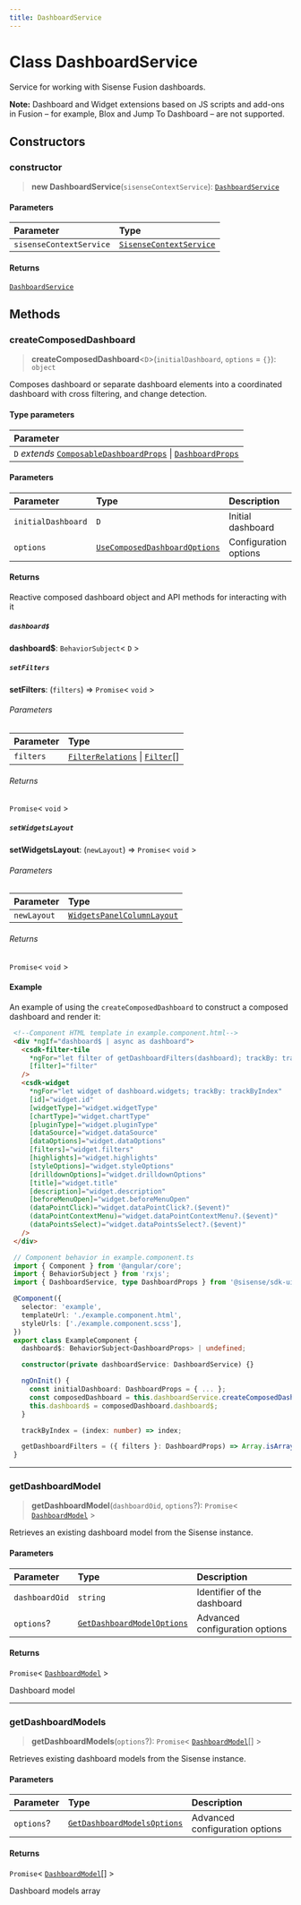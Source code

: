 ```yaml
---
title: DashboardService
---
```


# Class DashboardService <Badge type="fusionEmbed" text="Fusion Embed" />

Service for working with Sisense Fusion dashboards.

**Note:** Dashboard and Widget extensions based on JS scripts and add-ons in Fusion – for example, Blox and Jump To Dashboard – are not supported.

## Constructors

### constructor

> **new DashboardService**(`sisenseContextService`): [`DashboardService`](class.DashboardService.md)

#### Parameters

| Parameter | Type |
| :------ | :------ |
| `sisenseContextService` | [`SisenseContextService`](../contexts/class.SisenseContextService.md) |

#### Returns

[`DashboardService`](class.DashboardService.md)

## Methods

### createComposedDashboard

> **createComposedDashboard**<`D`>(`initialDashboard`, `options` = `{}`): `object`

Сomposes dashboard or separate dashboard elements into a coordinated dashboard
with cross filtering, and change detection.

#### Type parameters

| Parameter |
| :------ |
| `D` *extends* [`ComposableDashboardProps`](../interfaces/interface.ComposableDashboardProps.md) \| [`DashboardProps`](../interfaces/interface.DashboardProps.md) |

#### Parameters

| Parameter | Type | Description |
| :------ | :------ | :------ |
| `initialDashboard` | `D` | Initial dashboard |
| `options` | [`UseComposedDashboardOptions`](../../sdk-ui/type-aliases/type-alias.UseComposedDashboardOptions.md) | Configuration options |

#### Returns

Reactive composed dashboard object and API methods for interacting with it

##### `dashboard$`

**dashboard$**: `BehaviorSubject`\< `D` \>

##### `setFilters`

**setFilters**: (`filters`) => `Promise`\< `void` \>

###### Parameters

| Parameter | Type |
| :------ | :------ |
| `filters` | [`FilterRelations`](../../sdk-data/interfaces/interface.FilterRelations.md) \| [`Filter`](../../sdk-data/interfaces/interface.Filter.md)[] |

###### Returns

`Promise`\< `void` \>

##### `setWidgetsLayout`

**setWidgetsLayout**: (`newLayout`) => `Promise`\< `void` \>

###### Parameters

| Parameter | Type |
| :------ | :------ |
| `newLayout` | [`WidgetsPanelColumnLayout`](../interfaces/interface.WidgetsPanelColumnLayout.md) |

###### Returns

`Promise`\< `void` \>

#### Example

An example of using the `createComposedDashboard` to construct a composed dashboard and render it:
```html
 <!--Component HTML template in example.component.html-->
 <div *ngIf="dashboard$ | async as dashboard">
   <csdk-filter-tile
     *ngFor="let filter of getDashboardFilters(dashboard); trackBy: trackByIndex"
     [filter]="filter"
   />
   <csdk-widget
     *ngFor="let widget of dashboard.widgets; trackBy: trackByIndex"
     [id]="widget.id"
     [widgetType]="widget.widgetType"
     [chartType]="widget.chartType"
     [pluginType]="widget.pluginType"
     [dataSource]="widget.dataSource"
     [dataOptions]="widget.dataOptions"
     [filters]="widget.filters"
     [highlights]="widget.highlights"
     [styleOptions]="widget.styleOptions"
     [drilldownOptions]="widget.drilldownOptions"
     [title]="widget.title"
     [description]="widget.description"
     [beforeMenuOpen]="widget.beforeMenuOpen"
     (dataPointClick)="widget.dataPointClick?.($event)"
     (dataPointContextMenu)="widget.dataPointContextMenu?.($event)"
     (dataPointsSelect)="widget.dataPointsSelect?.($event)"
   />
 </div>
```

```ts
 // Component behavior in example.component.ts
 import { Component } from '@angular/core';
 import { BehaviorSubject } from 'rxjs';
 import { DashboardService, type DashboardProps } from '@sisense/sdk-ui-angular';

 @Component({
   selector: 'example',
   templateUrl: './example.component.html',
   styleUrls: ['./example.component.scss'],
 })
 export class ExampleComponent {
   dashboard$: BehaviorSubject<DashboardProps> | undefined;

   constructor(private dashboardService: DashboardService) {}

   ngOnInit() {
     const initialDashboard: DashboardProps = { ... };
     const composedDashboard = this.dashboardService.createComposedDashboard(initialDashboard);
     this.dashboard$ = composedDashboard.dashboard$;
   }

   trackByIndex = (index: number) => index;

   getDashboardFilters = ({ filters }: DashboardProps) => Array.isArray(filters) ? filters : [];
 }
```

***

### getDashboardModel

> **getDashboardModel**(`dashboardOid`, `options`?): `Promise`\< [`DashboardModel`](interface.DashboardModel.md) \>

Retrieves an existing dashboard model from the Sisense instance.

#### Parameters

| Parameter | Type | Description |
| :------ | :------ | :------ |
| `dashboardOid` | `string` | Identifier of the dashboard |
| `options`? | [`GetDashboardModelOptions`](../interfaces/interface.GetDashboardModelOptions.md) | Advanced configuration options |

#### Returns

`Promise`\< [`DashboardModel`](interface.DashboardModel.md) \>

Dashboard model

***

### getDashboardModels

> **getDashboardModels**(`options`?): `Promise`\< [`DashboardModel`](interface.DashboardModel.md)[] \>

Retrieves existing dashboard models from the Sisense instance.

#### Parameters

| Parameter | Type | Description |
| :------ | :------ | :------ |
| `options`? | [`GetDashboardModelsOptions`](../interfaces/interface.GetDashboardModelsOptions.md) | Advanced configuration options |

#### Returns

`Promise`\< [`DashboardModel`](interface.DashboardModel.md)[] \>

Dashboard models array

